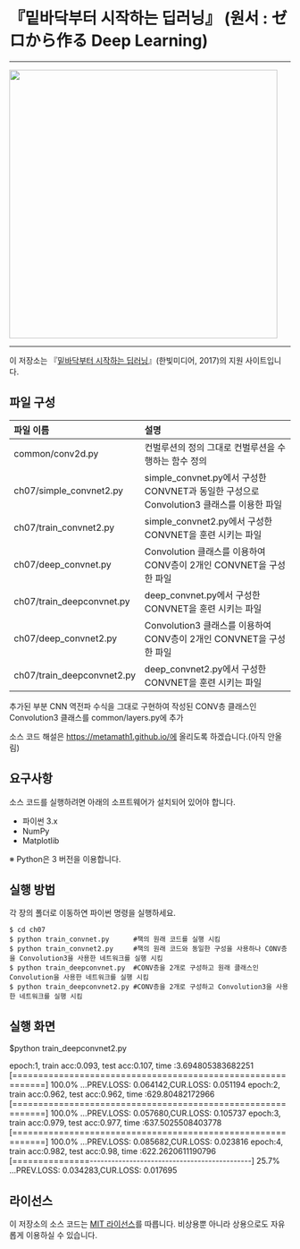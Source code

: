 # 『밑바닥부터 시작하는 딥러닝』 (원서 : ゼロから作る Deep Learning)

---

<img src="https://github.com/WegraLee/deep-learning-from-scratch/blob/master/cover_image.jpg" width="480">

---

이 저장소는 『[밑바닥부터 시작하는 딥러닝](http://www.hanbit.co.kr/store/books/look.php?p_code=B8475831198)』(한빛미디어, 2017)의 지원 사이트입니다.


## 파일 구성

|파일 이름 |설명                                                |
|:--        |:--                                                |
|common/conv2d.py           | 컨벌루션의 정의 그대로 컨벌루션을 수행하는 함수 정의 |
|ch07/simple_convnet2.py    | simple_convnet.py에서 구성한 CONVNET과 동일한 구성으로 Convolution3 클래스를 이용한 파일 |
|ch07/train_convnet2.py     | simple_convnet2.py에서 구성한 CONVNET을 훈련 시키는 파일 |
|ch07/deep_convnet.py       | Convolution 클래스를 이용하여 CONV층이 2개인 CONVNET을 구성한 파일  |
|ch07/train_deepconvnet.py  | deep_convnet.py에서 구성한 CONVNET을 훈련 시키는 파일 |
|ch07/deep_convnet2.py      | Convolution3 클래스를 이용하여 CONV층이 2개인 CONVNET을 구성한 파일  |
|ch07/train_deepconvnet2.py | deep_convnet2.py에서 구성한 CONVNET을 훈련 시키는 파일 |

추가된 부분
CNN 역전파 수식을 그대로 구현하여 작성된 CONV층 클래스인 Convolution3 클래스를 
common/layers.py에 추가

소스 코드 해설은 https://metamath1.github.io/에 올리도록 하겠습니다.(아직 안올림)



## 요구사항
소스 코드를 실행하려면 아래의 소프트웨어가 설치되어 있어야 합니다.

* 파이썬 3.x
* NumPy
* Matplotlib

※ Python은 3 버전을 이용합니다.



## 실행 방법

각 장의 폴더로 이동하연 파이썬 명령을 실행하세요.

```
$ cd ch07
$ python train_convnet.py      #책의 원래 코드를 실행 시킴
$ python train_convnet2.py     #책의 원래 코드와 동일한 구성을 사용하나 CONV층을 Convolution3을 사용한 네트워크를 실행 시킴
$ python train_deepconvnet.py  #CONV층을 2개로 구성하고 원래 클래스인 Convolution을 사용한 네트워크를 실행 시킴
$ python train_deepconvnet2.py #CONV층을 2개로 구성하고 Convolution3을 사용한 네트워크를 실행 시킴
```

## 실행 화면

$python train_deepconvnet2.py

epoch:1, train acc:0.093, test acc:0.107, time :3.694805383682251
[============================================================] 100.0% ...PREV.LOSS:  0.064142,CUR.LOSS:  0.051194
epoch:2, train acc:0.962, test acc:0.962, time :629.80482172966
[============================================================] 100.0% ...PREV.LOSS:  0.057680,CUR.LOSS:  0.105737
epoch:3, train acc:0.979, test acc:0.977, time :637.5025508403778
[============================================================] 100.0% ...PREV.LOSS:  0.085682,CUR.LOSS:  0.023816
epoch:4, train acc:0.982, test acc:0.98, time :622.2620611190796
[===============---------------------------------------------] 25.7% ...PREV.LOSS:  0.034283,CUR.LOSS:  0.017695

## 라이선스

이 저장소의 소스 코드는 [MIT 라이선스](http://www.opensource.org/licenses/MIT)를 따릅니다.
비상용뿐 아니라 상용으로도 자유롭게 이용하실 수 있습니다.
